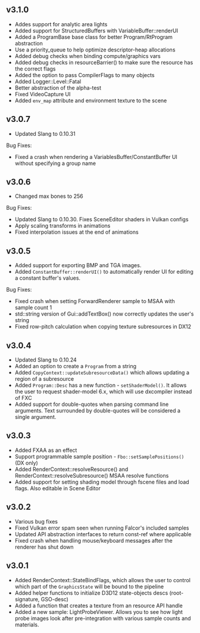 v3.1.0
------
- Addes support for analytic area lights
- Added support for StructuredBuffers with VariableBuffer::renderUI
- Added a ProgramBase base class for better Program/RtProgram abstraction
- Use a priority_queue to help optimize descriptor-heap allocations
- Added debug checks when binding compute/graphics vars
- Added debug checks in resourceBarrier() to make sure the resource has the correct flags 
- Added the option to pass CompilerFlags to many objects
- Added Logger::Level::Fatal
- Better abstraction of the alpha-test
- Fixed VideoCapture UI
- Added `env_map` attribute and environment texture to the scene

v3.0.7
------
- Updated Slang to 0.10.31

Bug Fixes:
- Fixed a crash when rendering a VariablesBuffer/ConstantBuffer UI without specifying a group name

v3.0.6
------
- Changed max bones to 256

Bug Fixes:
- Updated Slang to 0.10.30. Fixes SceneEditor shaders in Vulkan configs
- Apply scaling transforms in animations
- Fixed interpolation issues at the end of animations

v3.0.5
------
- Added support for exporting BMP and TGA images.
- Added `ConstantBuffer::renderUI()` to automatically render UI for editing a constant buffer's values.

Bug Fixes:
- Fixed crash when setting ForwardRenderer sample to MSAA with sample count 1
- std::string version of Gui::addTextBox() now correctly updates the user's string
- Fixed row-pitch calculation when copying texture subresources in DX12

v3.0.4
------
- Updated Slang to 0.10.24
- Added an option to create a `Program` from a string
- Added `CopyContext::updateSubresourceData()` which allows updating a region of a subresource
- Added `Program::Desc` has a new function - `setShaderModel()`. It allows the user to request shader-model 6.x, which will use dxcompiler instead of FXC
- Added support for double-quotes when parsing command line arguments. Text surrounded by double-quotes will be considered a single argument.

v3.0.3
------
- Added FXAA as an effect
- Support programmable sample position - `Fbo::setSamplePositions()` (DX only)
- Added RenderContext::resolveResource() and RenderContext::resolveSubresource() MSAA resolve functions
- Added support for setting shading model through fscene files and load flags. Also editable in Scene Editor

v3.0.2
------
- Various bug fixes
- Fixed Vulkan error spam seen when running Falcor's included samples
- Updated API abstraction interfaces to return const-ref where applicable
- Fixed crash when handling mouse/keyboard messages after the renderer has shut down

v3.0.1
------
- Added RenderContext::StateBindFlags, which allows the user to control which part of the `GraphicsState` will be bound to the pipeline
- Added helper functions to initialize D3D12 state-objects descs (root-signature, GSO-desc)
- Added a function that creates a texture from an resource API handle
- Added a new sample: LightProbeViewer. Allows you to see how light probe images look after pre-integration with various sample counts and materials.
